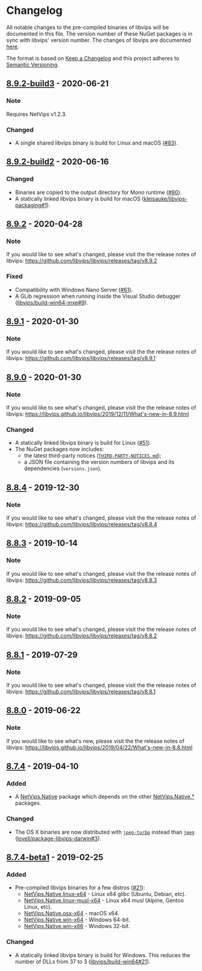 # Changelog
All notable changes to the pre-compiled binaries of libvips will be documented in this file. The version number of these NuGet packages is in sync with libvips' version number.
The changes of libvips are documented [here](https://github.com/libvips/libvips/blob/master/ChangeLog).

The format is based on [Keep a Changelog](https://keepachangelog.com/en/1.0.0/) and this project adheres to [Semantic Versioning](https://semver.org/spec/v2.0.0.html).

## [8.9.2-build3] - 2020-06-21
### Note
Requires NetVips v1.2.3.

### Changed
- A single shared libvips binary is build for Linux and macOS ([#83](https://github.com/kleisauke/net-vips/issues/83)).

## [8.9.2-build2] - 2020-06-16
### Changed
- Binaries are copied to the output directory for Mono runtime ([#80](https://github.com/kleisauke/net-vips/issues/80)).
- A statically linked libvips binary is build for macOS ([kleisauke/libvips-packaging#1](https://github.com/kleisauke/libvips-packaging/issues/1)).

## [8.9.2] - 2020-04-28
### Note
If you would like to see what's changed, please visit the the release notes of libvips:
https://github.com/libvips/libvips/releases/tag/v8.9.2

### Fixed
- Compatibility with Windows Nano Server ([#61](https://github.com/kleisauke/net-vips/issues/61)).
- A GLib regression when running inside the Visual Studio debugger ([libvips/build-win64-mxe#9](https://github.com/libvips/build-win64-mxe/issues/9)).

## [8.9.1] - 2020-01-30
### Note
If you would like to see what's changed, please visit the the release notes of libvips:
https://github.com/libvips/libvips/releases/tag/v8.9.1

## [8.9.0] - 2020-01-30
### Note
If you would like to see what's changed, please visit the the release notes of libvips:
https://libvips.github.io/libvips/2019/12/11/What's-new-in-8.9.html

### Changed
- A statically linked libvips binary is build for Linux ([#51](https://github.com/kleisauke/net-vips/issues/51)).
- The NuGet packages now includes:
  - the latest third-party notices ([`THIRD-PARTY-NOTICES.md`](https://github.com/kleisauke/libvips-packaging/blob/master/THIRD-PARTY-NOTICES.md));
  - a JSON file containing the version numbers of libvips and its dependencies (`versions.json`).

## [8.8.4] - 2019-12-30
### Note
If you would like to see what's changed, please visit the the release notes of libvips:
https://github.com/libvips/libvips/releases/tag/v8.8.4

## [8.8.3] - 2019-10-14
### Note
If you would like to see what's changed, please visit the the release notes of libvips:
https://github.com/libvips/libvips/releases/tag/v8.8.3

## [8.8.2] - 2019-09-05
### Note
If you would like to see what's changed, please visit the the release notes of libvips:
https://github.com/libvips/libvips/releases/tag/v8.8.2

## [8.8.1] - 2019-07-29
### Note
If you would like to see what's changed, please visit the the release notes of libvips:
https://github.com/libvips/libvips/releases/tag/v8.8.1

## [8.8.0] - 2019-06-22
### Note
If you would like to see what's new, please visit the the release notes of libvips:
https://libvips.github.io/libvips/2019/04/22/What's-new-in-8.8.html

## [8.7.4] - 2019-04-10
### Added
- A [NetVips.Native](https://www.nuget.org/packages/NetVips.Native/) package which depends on the other [NetVips.Native.*](https://www.nuget.org/packages?q=id%3ANetVips.Native) packages. 

### Changed
- The OS X binaries are now distributed with [`jpeg-turbo`](https://github.com/libjpeg-turbo/libjpeg-turbo) instead than [`jpeg`](https://www.ijg.org/) ([lovell/package-libvips-darwin#3](https://github.com/lovell/package-libvips-darwin/pull/3)).

## [8.7.4-beta1] - 2019-02-25
### Added
- Pre-compiled libvips binaries for a few distros ([#21](https://github.com/kleisauke/net-vips/issues/21)):
  - [NetVips.Native.linux-x64](https://www.nuget.org/packages/NetVips.Native.linux-x64) - Linux x64 glibc (Ubuntu, Debian, etc).
  - [NetVips.Native.linux-musl-x64](https://www.nuget.org/packages/NetVips.Native.linux-musl-x64) - Linux x64 musl (Alpine, Gentoo Linux, etc).
  - [NetVips.Native.osx-x64](https://www.nuget.org/packages/NetVips.Native.osx-x64) - macOS x64.
  - [NetVips.Native.win-x64](https://www.nuget.org/packages/NetVips.Native.win-x64) - Windows 64-bit.
  - [NetVips.Native.win-x86](https://www.nuget.org/packages/NetVips.Native.win-x86) - Windows 32-bit.

### Changed
- A statically linked libvips binary is build for Windows. This reduces the number of DLLs from 37 to 3 ([libvips/build-win64#21](https://github.com/libvips/build-win64/issues/21#issuecomment-458112440)).

[8.9.2-build3]: https://github.com/kleisauke/libvips-packaging/compare/v8.9.2-build2...v8.9.2-build3
[8.9.2-build2]: https://github.com/kleisauke/libvips-packaging/compare/v8.9.2...v8.9.2-build2
[8.9.2]: https://github.com/kleisauke/libvips-packaging/compare/v8.9.1...v8.9.2
[8.9.1]: https://github.com/kleisauke/libvips-packaging/compare/v8.9.0...v8.9.1
[8.9.0]: https://github.com/kleisauke/libvips-packaging/compare/v8.8.4...v8.9.0
[8.8.4]: https://github.com/kleisauke/libvips-packaging/compare/v8.8.3...v8.8.4
[8.8.3]: https://github.com/kleisauke/libvips-packaging/compare/v8.8.2...v8.8.3
[8.8.2]: https://github.com/kleisauke/libvips-packaging/compare/v8.8.1...v8.8.2
[8.8.1]: https://github.com/kleisauke/libvips-packaging/compare/v8.8.0...v8.8.1
[8.8.0]: https://github.com/kleisauke/libvips-packaging/compare/v8.7.4...v8.8.0
[8.7.4]: https://github.com/kleisauke/libvips-packaging/compare/v8.7.4-beta1...v8.7.4
[8.7.4-beta1]: https://github.com/kleisauke/libvips-packaging/releases/tag/v8.7.4-beta1
